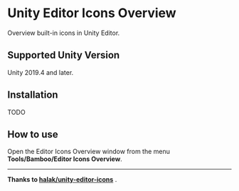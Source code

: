 # Unity Editor Icons Overview

Overview built-in icons in Unity Editor.

## Supported Unity Version

Unity 2019.4 and later.

## Installation

TODO

<!--

[![openupm](https://img.shields.io/npm/v/com.greenbamboogames.editoriconsoverview?label=openupm&registry_uri=https://package.openupm.com)](https://openupm.com/packages/com.greenbamboogames.editoriconsoverview/)

Install this package via [OpenUPM](https://openupm.com/packages/com.greenbamboogames.editoriconsoverview), or clone this repository directly into the Packages folder of your project.

-->

## How to use

Open the Editor Icons Overview window from the menu **Tools/Bamboo/Editor Icons Overview**.

---

**Thanks to [halak/unity-editor-icons](https://github.com/halak/unity-editor-icons)** .
